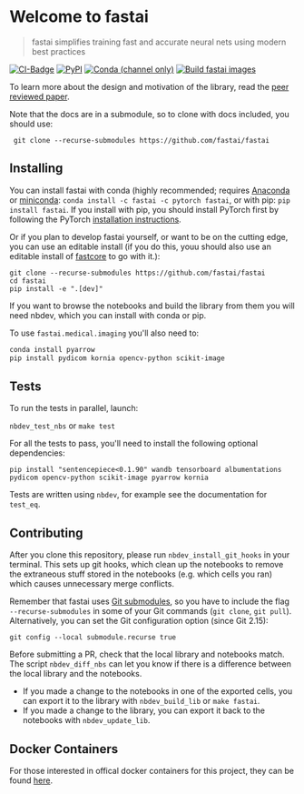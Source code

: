 # Welcome to fastai
> fastai simplifies training fast and accurate neural nets using modern best practices


[![CI-Badge](https://github.com/fastai/fastai/workflows/CI/badge.svg)](https://github.com/fastai/fastai/actions?query=workflow%3ACI) [![PyPI](https://img.shields.io/pypi/v/fastai?color=blue&label=pypi%20version)](https://pypi.org/project/fastai/#description) [![Conda (channel only)](https://img.shields.io/conda/vn/fastai/fastai?color=seagreen&label=conda%20version)](https://anaconda.org/fastai/fastai) [![Build fastai images](https://github.com/fastai/docker-containers/workflows/Build%20fastai%20images/badge.svg)](https://github.com/fastai/docker-containers)

To learn more about the design and motivation of the library, read the [peer reviewed paper](https://arxiv.org/abs/2002.04688).

Note that the docs are in a submodule, so to clone with docs included, you should use:

     git clone --recurse-submodules https://github.com/fastai/fastai

## Installing

You can install fastai with conda (highly recommended; requires [Anaconda](https://www.anaconda.com/products/individual) or [miniconda](https://docs.conda.io/en/latest/miniconda.html): `conda install -c fastai -c pytorch fastai`, or with pip: `pip install fastai`. If you install with pip, you should install PyTorch first by following the PyTorch [installation instructions](https://pytorch.org/get-started/locally/).

Or if you plan to develop fastai yourself, or want to be on the cutting edge, you can use an editable install (if you do this, youu should also use an editable install of [fastcore](https://github.com/fastai/fastcore) to go with it.):

``` 
git clone --recurse-submodules https://github.com/fastai/fastai
cd fastai
pip install -e ".[dev]"
``` 

If you want to browse the notebooks and build the library from them you will need nbdev, which you can install with conda or pip.

To use `fastai.medical.imaging` you'll also need to:

```bash
conda install pyarrow
pip install pydicom kornia opencv-python scikit-image
```

## Tests

To run the tests in parallel, launch:

`nbdev_test_nbs` or `make test`

For all the tests to pass, you'll need to install the following optional dependencies:

```
pip install "sentencepiece<0.1.90" wandb tensorboard albumentations pydicom opencv-python scikit-image pyarrow kornia
```

Tests are written using `nbdev`, for example see the documentation for `test_eq`.

## Contributing

After you clone this repository, please run `nbdev_install_git_hooks` in your terminal. This sets up git hooks, which clean up the notebooks to remove the extraneous stuff stored in the notebooks (e.g. which cells you ran) which causes unnecessary merge conflicts.

Remember that fastai uses [Git submodules](https://git-scm.com/docs/gitsubmodules), so you have to include the flag `--recurse-submodules` in some of your Git commands (`git clone`, `git pull`). Alternatively, you can set the Git configuration option (since Git 2.15):

```
git config --local submodule.recurse true
```

Before submitting a PR, check that the local library and notebooks match. The script `nbdev_diff_nbs` can let you know if there is a difference between the local library and the notebooks.

- If you made a change to the notebooks in one of the exported cells, you can export it to the library with `nbdev_build_lib` or `make fastai`.
- If you made a change to the library, you can export it back to the notebooks with `nbdev_update_lib`.

## Docker Containers

For those interested in offical docker containers for this project, they can be found [here](https://github.com/fastai/docker-containers#fastai).
